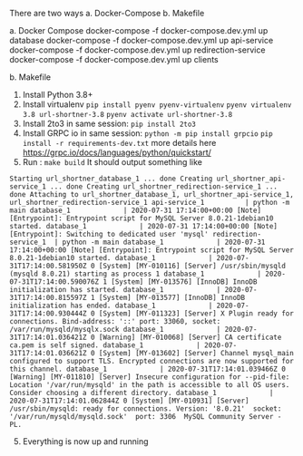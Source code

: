 There are two ways
a. Docker-Compose
b. Makefile

a. Docker Compose
docker-compose -f docker-compose.dev.yml  up database
docker-compose -f docker-compose.dev.yml  up api-service
docker-compose -f docker-compose.dev.yml  up redirection-service
docker-compose -f docker-compose.dev.yml  up clients

b. Makefile
1. Install Python 3.8+
2. Install virtualenv
    `pip install pyenv pyenv-virtualenv`
    `pyenv virtualenv 3.8 url-shortner-3.8`
    `pyenv activate url-shortner-3.8`
3. Install 2to3 in same session:
    `pip install 2to3`
3. Install GRPC io in same session: 
    `python -m pip install grpcio`
    `pip install -r requirements-dev.txt`
    more details here https://grpc.io/docs/languages/python/quickstart/
4. Run :
    `make build`
    It should output something like

`
Starting url_shortner_database_1 ... done
Creating url_shortner_api-service_1 ... done
Creating url_shortner_redirection-service_1 ... done
Attaching to url_shortner_database_1, url_shortner_api-service_1, url_shortner_redirection-service_1
api-service_1          | python -m main
database_1             | 2020-07-31 17:14:00+00:00 [Note] [Entrypoint]: Entrypoint script for MySQL Server 8.0.21-1debian10 started.
database_1             | 2020-07-31 17:14:00+00:00 [Note] [Entrypoint]: Switching to dedicated user 'mysql'
redirection-service_1  | python -m main
database_1             | 2020-07-31 17:14:00+00:00 [Note] [Entrypoint]: Entrypoint script for MySQL Server 8.0.21-1debian10 started.
database_1             | 2020-07-31T17:14:00.581950Z 0 [System] [MY-010116] [Server] /usr/sbin/mysqld (mysqld 8.0.21) starting as process 1
database_1             | 2020-07-31T17:14:00.590076Z 1 [System] [MY-013576] [InnoDB] InnoDB initialization has started.
database_1             | 2020-07-31T17:14:00.815597Z 1 [System] [MY-013577] [InnoDB] InnoDB initialization has ended.
database_1             | 2020-07-31T17:14:00.930444Z 0 [System] [MY-011323] [Server] X Plugin ready for connections. Bind-address: '::' port: 33060, socket: /var/run/mysqld/mysqlx.sock
database_1             | 2020-07-31T17:14:01.036421Z 0 [Warning] [MY-010068] [Server] CA certificate ca.pem is self signed.
database_1             | 2020-07-31T17:14:01.036621Z 0 [System] [MY-013602] [Server] Channel mysql_main configured to support TLS. Encrypted connections are now supported for this channel.
database_1             | 2020-07-31T17:14:01.039466Z 0 [Warning] [MY-011810] [Server] Insecure configuration for --pid-file: Location '/var/run/mysqld' in the path is accessible to all OS users. Consider choosing a different directory.
database_1             | 2020-07-31T17:14:01.062844Z 0 [System] [MY-010931] [Server] /usr/sbin/mysqld: ready for connections. Version: '8.0.21'  socket: '/var/run/mysqld/mysqld.sock'  port: 3306  MySQL Community Server - PL.
`

5. Everything is now up and running